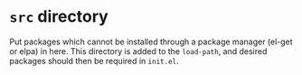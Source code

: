 `src` directory
===============

Put packages which cannot be installed through a package manager (el-get or elpa) in here. This directory is added to the `load-path`, and desired packages should then be required in `init.el`.
